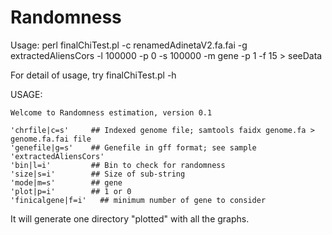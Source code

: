 # Randomness

Usage:
perl finalChiTest.pl -c renamedAdinetaV2.fa.fai -g extractedAliensCors -l 100000 -p 0 -s 100000 -m gene -p 1 -f 15 > seeData

For detail of usage, try finalChiTest.pl -h

USAGE:
```
Welcome to Randomness estimation, version 0.1

'chrfile|c=s'     ## Indexed genome file; samtools faidx genome.fa > genome.fa.fai file
'genefile|g=s'    ## Genefile in gff format; see sample 'extractedAliensCors'
'bin|l=i'         ## Bin to check for randomness
'size|s=i'        ## Size of sub-string
'mode|m=s'        ## gene
'plot|p=i'        ## 1 or 0
'finicalgene|f=i'   ## minimum number of gene to consider 
```
It will generate one directory "plotted" with all the graphs.
